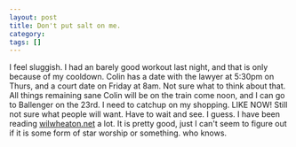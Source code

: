 ```yaml
---
layout: post
title: Don't put salt on me.
category: 
tags: []
---
```



I feel sluggish.  I had an barely good workout last night, and that is only
because of my cooldown.  Colin has a date with the lawyer at 5:30pm on
Thurs, and a court date on Friday at 8am.  Not sure what to think about
that.  All things remaining sane Colin will be on the train come noon,
and I can go to Ballenger on the 23rd.  I need to catchup on my shopping.
LIKE NOW!  Still not sure what people will want.  Have to wait and see.
I guess.  I have been reading <a href="http://wilwheaton.net">wilwheaton.net</a> a lot.
It is pretty good, just I can't seem to figure out if it is some form of
star worship or something.  who knows.
